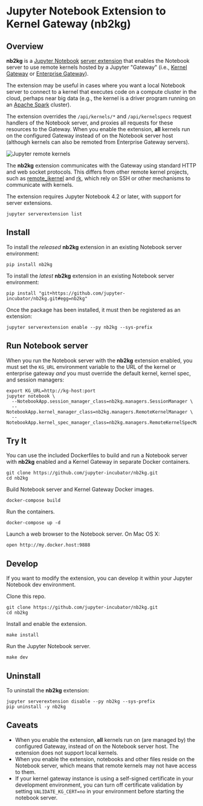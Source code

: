 # Jupyter Notebook Extension to Kernel Gateway (nb2kg)

## Overview

**nb2kg** is a [Jupyter Notebook](https://github.com/jupyter/notebook) [server extension](http://jupyter-notebook.readthedocs.io/en/latest/extending/handlers.html#writing-a-notebook-server-extension)
that enables the Notebook server to use remote kernels hosted by a Jupyter "Gateway" (i.e., [Kernel Gateway](https://github.com/jupyter/kernel_gateway) or [Enterprise Gateway](https://github.com/jupyter-incubator/enterprise_gateway)).

The extension may be useful in cases where you want a local Notebook server to connect to a kernel that executes code on a compute cluster in the cloud, perhaps near big data (e.g., the kernel is a driver program running on an [Apache Spark](http://spark.apache.org/) cluster).

The extension overrides the `/api/kernels/*` and `/api/kernelspecs` request handlers of the Notebook server, and proxies all requests for these resources to the Gateway.  When you enable the extension, **all** kernels run on the configured Gateway instead of on the Notebook server host (although kernels can also be remoted from Enterprise Gateway servers).

![Jupyter remote kernels](https://github.com/jupyter-incubator/nb2kg/blob/master/deploy.png)

The **nb2kg** extension communicates with the Gateway using standard HTTP and web socket protocols.  This differs from other remote kernel projects, such as [remote_ikernel](https://pypi.python.org/pypi/remote_ikernel) and [rk](https://github.com/korniichuk/rk), which rely on SSH or other mechanisms to communicate with kernels.

The extension requires Jupyter Notebook 4.2 or later, with support for server extensions.

```
jupyter serverextension list
```

## Install

To install the _released_ **nb2kg** extension in an existing Notebook server environment:

```
pip install nb2kg
```

To install the _latest_ **nb2kg** extension in an existing Notebook server environment:
```
pip install "git+https://github.com/jupyter-incubator/nb2kg.git#egg=nb2kg"
```

Once the package has been installed, it must then be registered as an extension:
```
jupyter serverextension enable --py nb2kg --sys-prefix
```
## Run Notebook server

When you run the Notebook server with the **nb2kg** extension enabled, you must set the `KG_URL` environment variable to the URL of the kernel or enterprise gateway _and_ you must override the default kernel, kernel spec, and session managers:

```
export KG_URL=http://kg-host:port
jupyter notebook \
  --NotebookApp.session_manager_class=nb2kg.managers.SessionManager \
  --NotebookApp.kernel_manager_class=nb2kg.managers.RemoteKernelManager \
  --NotebookApp.kernel_spec_manager_class=nb2kg.managers.RemoteKernelSpecManager 
```

## Try It

You can use the included Dockerfiles to build and run a Notebook server with **nb2kg** enabled and a Kernel Gateway in separate Docker containers.

```
git clone https://github.com/jupyter-incubator/nb2kg.git
cd nb2kg
```

Build Notebook server and Kernel Gateway Docker images.

```
docker-compose build
```

Run the containers.

```
docker-compose up -d
```

Launch a web browser to the Notebook server.  On Mac OS X:

```
open http://my.docker.host:9888
```

## Develop

If you want to modify the extension, you can develop it within your Jupyter Notebook dev environment.

Clone this repo.

```
git clone https://github.com/jupyter-incubator/nb2kg.git
cd nb2kg
```

Install and enable the extension.

```
make install
```

Run the Jupyter Notebook server.

```
make dev
```

## Uninstall

To uninstall the **nb2kg** extension:

```
jupyter serverextension disable --py nb2kg --sys-prefix
pip uninstall -y nb2kg
```

## Caveats

* When you enable the extension, **all** kernels run on (are managed by) the configured Gateway, instead of on the Notebook server host.  The extension does not support local kernels.
* When you enable the extension, notebooks and other files reside on the Notebook server, which means that remote kernels may not have access to them.
* If your kernel gateway instance is using a self-signed certificate in your development environment, you can turn off certificate validation by setting `VALIDATE_KG_CERT=no` in your environment before starting the notebook server.
